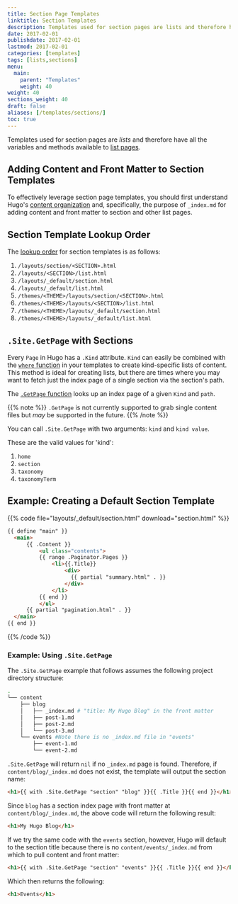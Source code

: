 ```yaml
---
title: Section Page Templates
linktitle: Section Templates
description: Templates used for section pages are lists and therefore have all the variables and methods available to list pages.
date: 2017-02-01
publishdate: 2017-02-01
lastmod: 2017-02-01
categories: [templates]
tags: [lists,sections]
menu:
  main:
    parent: "Templates"
    weight: 40
weight: 40
sections_weight: 40
draft: false
aliases: [/templates/sections/]
toc: true
---
```


Templates used for section pages are *lists* and therefore have all the variables and methods available to [list pages][lists].

## Adding Content and Front Matter to Section Templates

To effectively leverage section page templates, you should first understand Hugo's [content organization](/content-management/organization/) and, specifically, the purpose of `_index.md` for adding content and front matter to section and other list pages.

## Section Template Lookup Order

The [lookup order][lookup] for section templates is as follows:

1. `/layouts/section/<SECTION>.html`
2. `/layouts/<SECTION>/list.html`
3. `/layouts/_default/section.html`
4. `/layouts/_default/list.html`
5. `/themes/<THEME>/layouts/section/<SECTION>.html`
6. `/themes/<THEME>/layouts/<SECTION>/list.html`
7. `/themes/<THEME>/layouts/_default/section.html`
8. `/themes/<THEME>/layouts/_default/list.html`

## `.Site.GetPage` with Sections

Every `Page` in Hugo has a `.Kind` attribute. `Kind` can easily be combined with the [`where` function][where] in your templates to create kind-specific lists of content. This method is ideal for creating lists, but there are times where you may want to fetch just the index page of a single section via the section's path.

The [`.GetPage` function][getpage] looks up an index page of a given `Kind` and `path`.

{{% note %}}
`.GetPage` is not currently supported to grab single content files but *may* be supported in the future.
{{% /note %}}

You can call `.Site.GetPage` with two arguments: `kind` and `kind value`.

These are the valid values for 'kind':

1. `home`
2. `section`
3. `taxonomy`
4. `taxonomyTerm`


## Example: Creating a Default Section Template

{{% code file="layouts/_default/section.html" download="section.html" %}}
```html
{{ define "main" }}
  <main>
      {{ .Content }}
          <ul class="contents">
          {{ range .Paginator.Pages }}
              <li>{{.Title}}
                  <div>
                    {{ partial "summary.html" . }}
                  </div>
              </li>
          {{ end }}
          </ul>
      {{ partial "pagination.html" . }}
  </main>
{{ end }}
```
{{% /code %}}

### Example: Using `.Site.GetPage`

The `.Site.GetPage` example that follows assumes the following project directory structure:

```bash
.
└── content
    ├── blog
    │   ├── _index.md # "title: My Hugo Blog" in the front matter
    │   ├── post-1.md
    │   ├── post-2.md
    │   └── post-3.md
    └── events #Note there is no _index.md file in "events"
        ├── event-1.md
        └── event-2.md
```

`.Site.GetPage` will return `nil` if no `_index.md` page is found. Therefore, if `content/blog/_index.md` does not exist, the template will output the section name:

```html
<h1>{{ with .Site.GetPage "section" "blog" }}{{ .Title }}{{ end }}</h1>
```

Since `blog` has a section index page with front matter at `content/blog/_index.md`, the above code will return the following result:

```html
<h1>My Hugo Blog</h1>
```

If we try the same code with the `events` section, however, Hugo will default to the section title because there is no `content/events/_index.md` from which to pull content and front matter:

```html
<h1>{{ with .Site.GetPage "section" "events" }}{{ .Title }}{{ end }}</h1>
```

Which then returns the following:

```html
<h1>Events</h1>
```


[contentorg]: /content-management/organization/
[getpage]: /functions/getpage/
[lists]: /templates/lists/
[lookup]: /templates/lookup-order/
[where]: /functions/where/